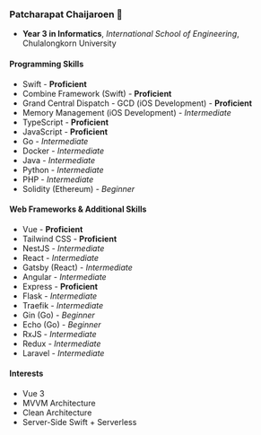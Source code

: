 ### Patcharapat Chaijaroen 👋
- **Year 3 in Informatics**, *International School of Engineering*, Chulalongkorn University

#### Programming Skills
- Swift - **Proficient**
- Combine Framework (Swift) - **Proficient**
- Grand Central Dispatch - GCD (iOS Development) - **Proficient**
- Memory Management (iOS Development) - *Intermediate*
- TypeScript - **Proficient**
- JavaScript - **Proficient**
- Go - *Intermediate*
- Docker - *Intermediate*
- Java - *Intermediate*
- Python - *Intermediate*
- PHP - *Intermediate*
- Solidity (Ethereum) - *Beginner*

#### Web Frameworks & Additional Skills
- Vue - **Proficient**
- Tailwind CSS - **Proficient**
- NestJS - *Intermediate*
- React - *Intermediate*
- Gatsby (React) - *Intermediate*
- Angular - *Intermediate*
- Express - **Proficient**
- Flask - *Intermediate*
- Traefik - *Intermediate*
- Gin (Go) - *Beginner*
- Echo (Go) - *Beginner*
- RxJS - *Intermediate*
- Redux - *Intermediate*
- Laravel - *Intermediate*

#### Interests
- Vue 3
- MVVM Architecture
- Clean Architecture
- Server-Side Swift + Serverless
